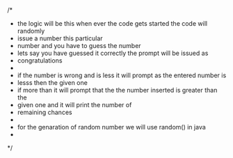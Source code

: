 
/*
 * the logic will be this when ever the code gets started the code will randomly
 * issue a number this particular
 * number and you have to guess the number
 * lets say you have guessed it correctly the prompt will be issued as
 * congratulations
 * 
 * if the number is wrong and is less it will prompt as the entered number is
 * lesss then the given one
 * if more than it will prompt that the the number inserted is greater than the
 * given one and it will print the number of
 * remaining chances
 * 
 * for the genaration of random number we will use random() in java
 * 
 */
